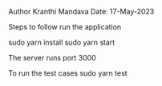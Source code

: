 Author 
   Kranthi Mandava
Date: 17-May-2023

Steps to follow run the application 

sudo yarn install
sudo yarn start

The server runs port 3000

To run the test cases 
sudo yarn test
